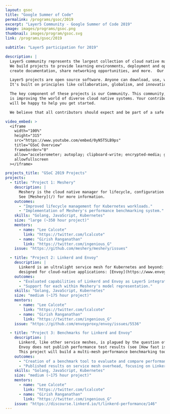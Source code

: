 ```yaml
---
layout: gsoc
title: "Google Summer of Code"
permalink: /programs/gsoc/2019
excerpt: "Layer5 Community - Google Summer of Code 2019"
image: images/programs/gsoc.png
thumbnail: images/program/gsoc.svg
link: /programs/gsoc/2019

subtitle: "Layer5 participation for 2019"

description: |
  Layer5 community represents the largest collection of cloud native management integrations in the world.
  We build projects to provide learning environments, deployment and operational best practices, performance benchmarks,
  create documentation, share networking opportunities, and more.  Our shared commitment to the open source spirit pushes Layer5 projects forward. New members are always welcome.

  Layer5 projects are open source software. Anyone can download, use, work on, and share it with others.
  It's built on principles like collaboration, globalism, and innovation. Layer5 projects are distributed under the terms of Apache v2.

  The key component of these projects is our Community. This community, which you will join as a participant in Google Summer of Code,
  is improving the world of diverse cloud native systems. Your contributions will affect people you've never met.  The Layer5 community includes software engineers, researchers, students, artists, system administrators, operators and web designers — all of whom
  will be happy to help you get started.

  We believe that all contributors should expect and be part of a safe and friendly environment for constructive contribution.

video_embed: >
  <iframe
    width="100%"
    height="315"
    src="https://www.youtube.com/embed/0yN5T5LB9ps"
    title="GSoC Overview"
    frameborder="0"
    allow="accelerometer; autoplay; clipboard-write; encrypted-media; gyroscope; picture-in-picture"
    allowfullscreen
  ></iframe>

projects_title: "GSoC 2019 Projects"
projects:
  - title: "Project 1: Meshery"
    description: |
      Meshery is the cloud native manager for lifecycle, configuration and performance management of Kubernetes clusters and any workload.
      See [Meshery](/) for more information.
    outcomes:
      - "Improved lifecycle management for Kubernetes workloads."
      - "Implementation of Meshery's performance benchmarking system."
    skills: "Golang, JavaScript, Kubernetes"
    size: "large (~350 hour project)"
    mentors:
      - name: "Lee Calcote"
        link: "https://twitter.com/lcalcote"
      - name: "Girish Ranganathan"
        link: "https://twitter.com/ingenious_G"
    issue: "https://github.com/meshery/meshery/issues"

  - title: "Project 2: Linkerd and Envoy"
    description: |
      Linkerd is an ultralight service mesh for Kubernetes and beyond: [Linkerd](https://linkerd.io). Envoy is an open source edge and service proxy,
      designed for cloud-native applications: [Envoy](https://www.envoyproxy.io).
    outcomes:
      - "Evaluated capabilities of Linkerd and Envoy as Layer5 integrations."
      - "Support for each within Meshery's model representation."
    skills: "Golang, JavaScript, Kubernetes"
    size: "medium (~175 hour project)"
    mentors:
      - name: "Lee Calcote"
        link: "https://twitter.com/lcalcote"
      - name: "Girish Ranganathan"
        link: "https://twitter.com/ingenious_G"
    issue: "https://github.com/envoyproxy/envoy/issues/5536"

  - title: "Project 3: Benchmarks for Linkerd and Envoy"
    description: |
      Linkerd, like other service meshes, is plagued by the question of adopters asking: "what's the performance overhead of the service mesh?".
      Envoy does not publish performance test results (see [How fast is Envoy](https://www.envoyproxy.io/docs/envoy/latest/faq/performance/how_fast_is_envoy)).
      This project will build a multi-mesh performance benchmarking tool for comparing Linkerd, Envoy, and other service meshes.
    outcomes:
      - "Creation of a benchmark tool to evaluate and compare performance across service meshes."
      - "Published results on service mesh overhead, focusing on Linkerd and Envoy."
    skills: "Golang, JavaScript, Kubernetes"
    size: "medium (~175 hour project)"
    mentors:
      - name: "Lee Calcote"
        link: "https://twitter.com/lcalcote"
      - name: "Girish Ranganathan"
        link: "https://twitter.com/ingenious_G"
    issue: "https://discourse.linkerd.io/t/linkerd-performance/146"
---
```


